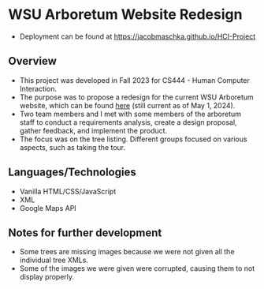 # WSU Arboretum Website Redesign
- Deployment can be found at https://jacobmaschka.github.io/HCI-Project
## Overview
- This project was developed in Fall 2023 for CS444 - Human Computer Interaction.
- The purpose was to propose a redesign for the current WSU Arboretum website, which can be found [here](https://www2.winona.edu/m/arboretum/) (still current as of May 1, 2024).
- Two team members and I met with some members of the arboretum staff to conduct a requirements analysis, create a design proposal, gather feedback, and implement the product.
- The focus was on the tree listing. Different groups focused on various aspects, such as taking the tour.
## Languages/Technologies
- Vanilla HTML/CSS/JavaScript
- XML
- Google Maps API
## Notes for further development
- Some trees are missing images because we were not given all the individual tree XMLs.
- Some of the images we were given were corrupted, causing them to not display properly.
